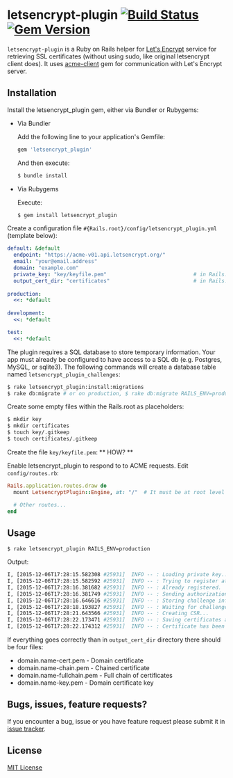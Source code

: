 # letsencrypt-plugin [![Build Status](https://travis-ci.org/lgromanowski/letsencrypt-plugin.svg?branch=master)](https://travis-ci.org/lgromanowski/letsencrypt-plugin) [![Gem Version](https://badge.fury.io/rb/letsencrypt_plugin.svg)](https://badge.fury.io/rb/letsencrypt_plugin)
`letsencrypt-plugin` is a Ruby on Rails helper for [Let's Encrypt](https://letsencrypt.org/) service for retrieving SSL certificates (without using sudo, like original letsencrypt client does). It uses [acme-client](https://github.com/unixcharles/acme-client) gem for communication with Let's Encrypt server.

## Installation

Install the letsencrypt_plugin gem, either via Bundler or Rubygems:

* Via Bundler

  Add the following line to your application's Gemfile:
  ```ruby
  gem 'letsencrypt_plugin'
  ```
  And then execute:
  ```bash
  $ bundle install
  ```

* Via Rubygems

  Execute:
  ```bash
  $ gem install letsencrypt_plugin
  ```



Create a configuration file `#{Rails.root}/config/letsencrypt_plugin.yml` (template below):
```yaml
default: &default
  endpoint: "https://acme-v01.api.letsencrypt.org/"
  email: "your@email.address"
  domain: "example.com"
  private_key: "key/keyfile.pem"                            # in Rails.root
  output_cert_dir: "certificates"                           # in Rails.root
  
production:
  <<: *default
  
development:
  <<: *default

test:
  <<: *default
```


The plugin requires a SQL database to store temporary information.  Your app must already be configured to have access to a SQL db (e.g. Postgres, MySQL, or sqlite3).   The following commands will create a database table named `letsencrypt_plugin_challenges`:
```bash
$ rake letsencrypt_plugin:install:migrations
$ rake db:migrate # or on production, $ rake db:migrate RAILS_ENV=production
```


Create some empty files within the Rails.root as placeholders:
```bash
$ mkdir key
$ mkdir certificates
$ touch key/.gitkeep
$ touch certificates/.gitkeep
```

Create the file `key/keyfile.pem`:
  ** HOW? **


Enable letsencrypt_plugin to respond to to ACME requests.  Edit `config/routes.rb`:
```ruby
Rails.application.routes.draw do
  mount LetsencryptPlugin::Engine, at: "/"  # It must be at root level

  # Other routes...
end
```

## Usage

```$ rake letsencrypt_plugin RAILS_ENV=production```

Output:
```bash
I, [2015-12-06T17:28:15.582308 #25931]  INFO -- : Loading private key...
I, [2015-12-06T17:28:15.582592 #25931]  INFO -- : Trying to register at Let's Encrypt service...
I, [2015-12-06T17:28:16.381682 #25931]  INFO -- : Already registered.
I, [2015-12-06T17:28:16.381749 #25931]  INFO -- : Sending authorization request...
I, [2015-12-06T17:28:16.646616 #25931]  INFO -- : Storing challenge information...
I, [2015-12-06T17:28:18.193827 #25931]  INFO -- : Waiting for challenge status...
I, [2015-12-06T17:28:21.643566 #25931]  INFO -- : Creating CSR...
I, [2015-12-06T17:28:22.173471 #25931]  INFO -- : Saving certificates and key...
I, [2015-12-06T17:28:22.174312 #25931]  INFO -- : Certificate has been generated.
```
If everything goes correctly than in `output_cert_dir` directory there should be four files:
- domain.name-cert.pem - Domain certificate
- domain.name-chain.pem - Chained certificate
- domain.name-fullchain.pem - Full chain of certificates
- domain.name-key.pem - Domain certificate key


## Bugs, issues, feature requests?

If you encounter a bug, issue or you have feature request please submit it in [issue tracker](https://github.com/lgromanowski/letsencrypt-plugin/issues). 

## License

[MIT License](http://opensource.org/licenses/MIT)
